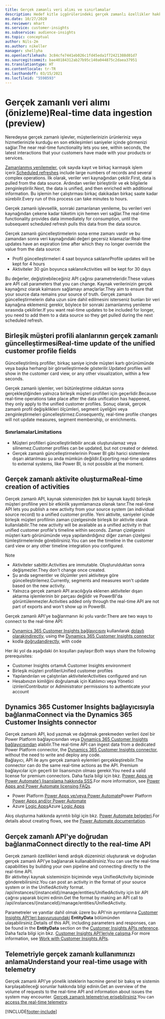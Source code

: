 ```yaml
---
title: Gerçek zamanlı veri alımı ve sınırlamalar
description: Hedef kitle içgörülerindeki gerçek zamanlı özellikler hakkında genel bilgiler.
ms.date: 10/27/2020
ms.reviewer: mhart
ms.service: customer-insights
ms.subservice: audience-insights
ms.topic: conceptual
author: Nils-2m
ms.author: nikeller
manager: shellyha
ms.openlocfilehash: 3c84cfe7441eb026c1fd45eda1f72421388d01d7
ms.sourcegitcommit: bae40184312ab27b95c140a044875c2daea37951
ms.translationtype: HT
ms.contentlocale: tr-TR
ms.lasthandoff: 03/15/2021
ms.locfileid: "5598593"
---
```

# <a name="real-time-data-ingestion-preview"></a><span data-ttu-id="32aec-103">Gerçek zamanlı veri alımı (önizleme)</span><span class="sxs-lookup"><span data-stu-id="32aec-103">Real-time data ingestion (preview)</span></span>

<span data-ttu-id="32aec-104">Neredeyse gerçek zamanlı işlevler, müşterilerinizin ürünleriniz veya hizmetlerinizle kurduğu en son etkileşimleri saniyeler içinde görmenizi sağlar.</span><span class="sxs-lookup"><span data-stu-id="32aec-104">The near real-time functionality lets you see, within seconds, the latest interactions that your customers have made with your products or services.</span></span>

<span data-ttu-id="32aec-105">[Zamanlanmış yenilemeler](system.md#schedule-tab), çok sayıda kayıt ve birkaç karmaşık işlem içerir.</span><span class="sxs-lookup"><span data-stu-id="32aec-105">[Scheduled refreshes](system.md#schedule-tab) include large numbers of records and several complex operations.</span></span> <span data-ttu-id="32aec-106">İlk olarak, veriler veri kaynağından çekilir.</span><span class="sxs-lookup"><span data-stu-id="32aec-106">First, data is pulled from the data source.</span></span> <span data-ttu-id="32aec-107">Ardından veriler birleştirilir ve ek bilgilerle zenginleştirilir.</span><span class="sxs-lookup"><span data-stu-id="32aec-107">Next, the data is unified, and then enriched with additional information.</span></span> <span data-ttu-id="32aec-108">Bu işlemin her çalıştırması birkaç dakikadan birkaç saate kadar sürebilir.</span><span class="sxs-lookup"><span data-stu-id="32aec-108">Every run of this process can take minutes to hours.</span></span>

<span data-ttu-id="32aec-109">Gerçek zamanlı işlevsellik, sonraki zamanlanan yenileme, bu verileri veri kaynağından çekene kadar tüketim için hemen veri sağlar.</span><span class="sxs-lookup"><span data-stu-id="32aec-109">The real-time functionality provides data immediately for consumption, until the subsequent scheduled refresh pulls this data from the data source.</span></span>

<span data-ttu-id="32aec-110">Gerçek zamanlı güncelleştirmelerin sona erme zamanı vardır ve bu zamandan sonra veri kaynağındaki değeri geçersiz kılamazlar:</span><span class="sxs-lookup"><span data-stu-id="32aec-110">Real-time updates have an expiration time after which they no longer override the value from the data source:</span></span>

- <span data-ttu-id="32aec-111">Profil güncelleştirmeleri 4 saat boyunca saklanır</span><span class="sxs-lookup"><span data-stu-id="32aec-111">Profile updates will be kept for 4 hours</span></span>
- <span data-ttu-id="32aec-112">Aktiviteler 30 gün boyunca saklanır</span><span class="sxs-lookup"><span data-stu-id="32aec-112">Activities will be kept for 30 days</span></span>

<span data-ttu-id="32aec-113">Bu değerler, değiştirebileceğiniz API çağrısı parametreleridir.</span><span class="sxs-lookup"><span data-stu-id="32aec-113">These values are API call parameters that you can change.</span></span> <span data-ttu-id="32aec-114">Kaynak verilerinizin gerçek kaynağınız olarak kalmasını sağlamayı amaçlarlar.</span><span class="sxs-lookup"><span data-stu-id="32aec-114">They aim to ensure that your source data remains your source of truth.</span></span> <span data-ttu-id="32aec-115">Gerçek zamanlı güncelleştirmelerin daha uzun süre dahil edilmesini isterseniz bunları bir veri kaynağına eklemeniz gerekir, böylece bir sonraki zamanlanmış yenileme sırasında çekilirler.</span><span class="sxs-lookup"><span data-stu-id="32aec-115">If you want real-time updates to be included for longer, you need to add them to a data source so they get pulled during the next scheduled refresh.</span></span>

## <a name="real-time-update-of-the-unified-customer-profile-fields"></a><span data-ttu-id="32aec-116">Birleşik müşteri profili alanlarının gerçek zamanlı güncelleştirmesi</span><span class="sxs-lookup"><span data-stu-id="32aec-116">Real-time update of the unified customer profile fields</span></span>

<span data-ttu-id="32aec-117">Güncelleştirilmiş profiller, birkaç saniye içinde müşteri kartı görünümünde veya başka herhangi bir görselleştirmede gösterilir.</span><span class="sxs-lookup"><span data-stu-id="32aec-117">Updated profiles will show in the customer card view, or any other visualization, within a few seconds.</span></span>

<span data-ttu-id="32aec-118">Gerçek zamanlı işlemler, veri bütünleştirme olduktan sonra gerçekleştiğinden yalnızca birleşik müşteri profilleri için geçerlidir.</span><span class="sxs-lookup"><span data-stu-id="32aec-118">Because real-time operations take place after the data unification has happened, they only apply to the unified customer profiles.</span></span> <span data-ttu-id="32aec-119">Sonuç olarak, gerçek zamanlı profil değişiklikleri ölçümleri, segment üyeliğini veya zenginleştirmeleri güncelleştirmez.</span><span class="sxs-lookup"><span data-stu-id="32aec-119">Consequently, real-time profile changes will not update measures, segment membership, or enrichments.</span></span>

### <a name="limitations"></a><span data-ttu-id="32aec-120">Sınırlamalar</span><span class="sxs-lookup"><span data-stu-id="32aec-120">Limitations</span></span>

- <span data-ttu-id="32aec-121">Müşteri profilleri güncelleştirilebilir ancak oluşturulamaz veya silinemez.</span><span class="sxs-lookup"><span data-stu-id="32aec-121">Customer profiles can be updated, but not created or deleted.</span></span>
- <span data-ttu-id="32aec-122">Gerçek zamanlı güncelleştirmelerinin Power BI gibi harici sistemlere dışarı aktarılması şu anda mümkün değildir.</span><span class="sxs-lookup"><span data-stu-id="32aec-122">Exporting real-time updates to external systems, like Power BI, is not possible at the moment.</span></span>

## <a name="real-time-creation-of-activities"></a><span data-ttu-id="32aec-123">Gerçek zamanlı aktivite oluşturma</span><span class="sxs-lookup"><span data-stu-id="32aec-123">Real-time creation of activities</span></span>

<span data-ttu-id="32aec-124">Gerçek zamanlı API, kaynak sisteminizden (tek bir kaynak kaydı) birleşik müşteri profiline yeni bir etkinlik yayımlamanıza olanak tanır.</span><span class="sxs-lookup"><span data-stu-id="32aec-124">The real-time API lets you publish a new activity from your source system (an individual source record) to a unified customer profile.</span></span> <span data-ttu-id="32aec-125">Yeni aktivite, saniyeler içinde birleşik müşteri profilinin zaman çizelgesinde birleşik bir aktivite olarak kullanılabilir.</span><span class="sxs-lookup"><span data-stu-id="32aec-125">The new activity will be available as a unified activity in that unified customer profile's timeline within seconds.</span></span> <span data-ttu-id="32aec-126">Zaman çizelgesini müşteri kartı görünümünde veya yapılandırdığınız diğer zaman çizelgesi tümleştirmelerinde görebilirsiniz.</span><span class="sxs-lookup"><span data-stu-id="32aec-126">You can see the timeline in the customer card view or any other timeline integration you configured.</span></span>

> [!NOTE]
>
> - <span data-ttu-id="32aec-127">Aktiviteler sabittir.</span><span class="sxs-lookup"><span data-stu-id="32aec-127">Activities are immutable.</span></span> <span data-ttu-id="32aec-128">Oluşturulduktan sonra değişmezler.</span><span class="sxs-lookup"><span data-stu-id="32aec-128">They don't change once created.</span></span>
> - <span data-ttu-id="32aec-129">Şu anda segmentler ve ölçümler yeni aktiviteye göre güncelleştirilemez.</span><span class="sxs-lookup"><span data-stu-id="32aec-129">Currently, segments and measures won't update based on the new activity.</span></span>
> - <span data-ttu-id="32aec-130">Yalnızca gerçek zamanlı API aracılığıyla eklenen aktiviteler dışarı aktarma işlemlerinin bir parçası değildir ve PowerBI'da görüntülenmezler.</span><span class="sxs-lookup"><span data-stu-id="32aec-130">Activities added only through the real-time API are not part of exports and won't show up in PowerBI.</span></span>

<span data-ttu-id="32aec-131">Gerçek zamanlı API'ye bağlanmanın iki yolu vardır:</span><span class="sxs-lookup"><span data-stu-id="32aec-131">There are two ways to connect to the real-time API:</span></span>

- <span data-ttu-id="32aec-132">[Dynamics 365 Customer Insights bağlayıcısını](/connectors/customerinsights/) kullanılarak [dolaylı olarak](#connect-via-the-dynamics-365-customer-insights-connector)</span><span class="sxs-lookup"><span data-stu-id="32aec-132">[indirectly](#connect-via-the-dynamics-365-customer-insights-connector), using the [Dynamics 365 Customer Insights connector](/connectors/customerinsights/)</span></span>
- <span data-ttu-id="32aec-133">kodla [doğrudan](#connect-directly-to-the-real-time-api)</span><span class="sxs-lookup"><span data-stu-id="32aec-133">[directly](#connect-directly-to-the-real-time-api), with code</span></span>

<span data-ttu-id="32aec-134">Her iki yol da aşağıdaki ön koşulları paylaşır:</span><span class="sxs-lookup"><span data-stu-id="32aec-134">Both ways share the following prerequisites:</span></span>

- <span data-ttu-id="32aec-135">Customer Insights ortamı</span><span class="sxs-lookup"><span data-stu-id="32aec-135">A Customer Insights environment</span></span>
- <span data-ttu-id="32aec-136">Birleşik müşteri profilleri</span><span class="sxs-lookup"><span data-stu-id="32aec-136">Unified customer profiles</span></span>
- <span data-ttu-id="32aec-137">Yapılandırılan ve çalıştırılan aktiviteler</span><span class="sxs-lookup"><span data-stu-id="32aec-137">Activities configured and run</span></span>
- <span data-ttu-id="32aec-138">Hesabınızın kimliğini doğrulamak için Katılımcı veya Yönetici izinleri</span><span class="sxs-lookup"><span data-stu-id="32aec-138">Contributor or Administrator permissions to authenticate your account</span></span>

## <a name="connect-via-the-dynamics-365-customer-insights-connector"></a><span data-ttu-id="32aec-139">Dynamics 365 Customer Insights bağlayıcısıyla bağlanma</span><span class="sxs-lookup"><span data-stu-id="32aec-139">Connect via the Dynamics 365 Customer Insights connector</span></span>

<span data-ttu-id="32aec-140">Gerçek zamanlı API, kod yazmak ve dağıtmak gerekmeden verileri özel bir Power Platform bağlayıcısından veya [Dynamics 365 Customer Insights bağlayıcısından](/connectors/customerinsights/) alabilir.</span><span class="sxs-lookup"><span data-stu-id="32aec-140">The real-time API can ingest data from a dedicated Power Platform connector, the [Dynamics 365 Customer Insights connector](/connectors/customerinsights/), without the need to write and deploy any code.</span></span>    
<span data-ttu-id="32aec-141">Bağlayıcı, API ile aynı gerçek zamanlı eylemleri gerçekleştirebilir.</span><span class="sxs-lookup"><span data-stu-id="32aec-141">The connector can do the same real-time actions as the API.</span></span> <span data-ttu-id="32aec-142">Premium bağlayıcılar için geçerli bir lisansınızın olması gerekir.</span><span class="sxs-lookup"><span data-stu-id="32aec-142">You need a valid license for premium connectors.</span></span> <span data-ttu-id="32aec-143">Daha fazla bilgi için bkz. [Power Apps ve Power Automate'i lisanslama hakkında SSS](/power-platform/admin/powerapps-flow-licensing-faq).</span><span class="sxs-lookup"><span data-stu-id="32aec-143">For more information, see [Power Apps and Power Automate licensing FAQs](/power-platform/admin/powerapps-flow-licensing-faq).</span></span>

- <span data-ttu-id="32aec-144">Power Platform [Power Apps ve/veya Power Automate](/connectors/)</span><span class="sxs-lookup"><span data-stu-id="32aec-144">Power Platform [Power Apps and/or Power Automate](/connectors/)</span></span>
- <span data-ttu-id="32aec-145">Azure [Logic Apps](/azure/connectors/apis-list)</span><span class="sxs-lookup"><span data-stu-id="32aec-145">Azure [Logic Apps](/azure/connectors/apis-list)</span></span>

<span data-ttu-id="32aec-146">Akış oluşturma hakkında ayrıntılı bilgi için bkz. [Power Automate belgeleri](/power-automate/).</span><span class="sxs-lookup"><span data-stu-id="32aec-146">For details about creating flows, see the [Power Automate documentation](/power-automate/).</span></span>

## <a name="connect-directly-to-the-real-time-api"></a><span data-ttu-id="32aec-147">Gerçek zamanlı API'ye doğrudan bağlanma</span><span class="sxs-lookup"><span data-stu-id="32aec-147">Connect directly to the real-time API</span></span>

<span data-ttu-id="32aec-148">Gerçek zamanlı özellikleri kendi ardışık düzeninizi oluşturarak ve doğrudan gerçek zamanlı API'ye bağlanarak kullanabilirsiniz.</span><span class="sxs-lookup"><span data-stu-id="32aec-148">You can use the real-time capabilities by building your own pipeline and connecting directly to the real-time API.</span></span>    
<span data-ttu-id="32aec-149">Bir aktiviteyi kaynak sisteminizin biçiminde veya UnifiedActivity biçiminde gönderebilirsiniz.</span><span class="sxs-lookup"><span data-stu-id="32aec-149">You can post an activity in the format of your source system or in the UnifiedActivity format.</span></span> <span data-ttu-id="32aec-150">/api/instances/{instanceId}/manage/entities/UnifiedActivity için bir API çağrısı yaparak biçimi edinin.</span><span class="sxs-lookup"><span data-stu-id="32aec-150">Get the format by making an API call to /api/instances/{instanceId}/manage/entities/UnifiedActivity.</span></span>

<span data-ttu-id="32aec-151">Parametreler ve yanıtlar dahil olmak üzere bu API'nin ayrıntılarına [Customer Insights API'leri başvurusundaki](https://developer.ci.ai.dynamics.com/api-details#api=CustomerInsights) **EntityData** bölümünden ulaşabilirsiniz.</span><span class="sxs-lookup"><span data-stu-id="32aec-151">Details of this API, including parameters and responses, can be found in the **EntityData** section on the [Customer Insights APIs reference](https://developer.ci.ai.dynamics.com/api-details#api=CustomerInsights).</span></span> <span data-ttu-id="32aec-152">Daha fazla bilgi için bkz. [Customer Insights API'leriyle çalışma](apis.md).</span><span class="sxs-lookup"><span data-stu-id="32aec-152">For more information, see [Work with Customer Insights APIs](apis.md).</span></span>

## <a name="understand-your-real-time-usage-with-telemetry"></a><span data-ttu-id="32aec-153">Telemetriyle gerçek zamanlı kullanımınızı anlama</span><span class="sxs-lookup"><span data-stu-id="32aec-153">Understand your real-time usage with telemetry</span></span>

<span data-ttu-id="32aec-154">Gerçek zamanlı API'ye yönelik isteklerin hacmine genel bir bakış ve sistemin karşılaşabileceği sorunlar hakkında bilgi edinin.</span><span class="sxs-lookup"><span data-stu-id="32aec-154">Get an overview of the volume of requests to the real-time API and information about issues the system may encounter.</span></span> <span data-ttu-id="32aec-155">[Gerçek zamanlı telemetriye erişebilirsiniz](system.md#api-usage-tab).</span><span class="sxs-lookup"><span data-stu-id="32aec-155">You can [access the real-time telemetry](system.md#api-usage-tab).</span></span> 


[!INCLUDE[footer-include](../includes/footer-banner.md)]